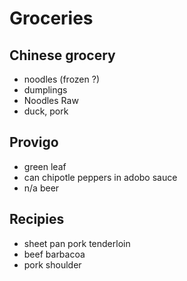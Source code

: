 # Groceries

## Chinese grocery

- noodles (frozen ?)
- dumplings
- Noodles Raw
- duck, pork

## Provigo


- green leaf
- can chipotle peppers in adobo sauce
- n/a beer

## Recipies

- sheet pan pork tenderloin
- beef barbacoa
- pork shoulder
